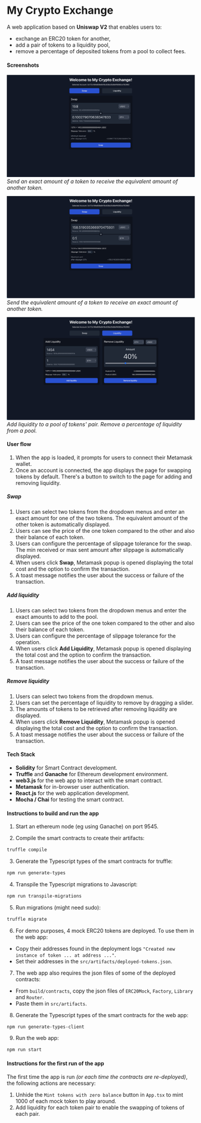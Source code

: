 # My Crypto Exchange

A web application based on **Uniswap V2** that enables users to:
- exchange an ERC20 token for another, 
- add a pair of tokens to a liquidity pool,
- remove a percentage of deposited tokens from a pool to collect fees.

#### Screenshots

![Alt text](./readme-assets/swap-exact.png)
_Send an exact amount of a token to receive the equivalent amount of another token._

![Alt text](./readme-assets/swap-for-exact.png)
_Send the equivalent amount of a token to receive an exact amount of another token._

![Alt text](./readme-assets/liquidity.png)
_Add liquidity to a pool of tokens' pair. Remove a percentage of liquidity from a pool._

#### User flow

1. When the app is loaded, it prompts for users to connect their Metamask wallet.
2. Once an account is connected, the app displays the page for swapping tokens by default. There's a button to switch to the page for adding and removing liquidity.

##### Swap
1. Users can select two tokens from the dropdown menus and enter an exact amount for one of the two tokens. The equivalent amount of the other token is automatically displayed. 
2. Users can see the price of the one token compared to the other and also their balance of each token.
3. Users can configure the percentage of slippage tolerance for the swap. The min received or max sent amount after slippage is automatically displayed.
4. When users click **Swap**, Metamask popup is opened displaying the total cost and the option to confirm the transaction. 
5. A toast message notifies the user about the success or failure of the transaction.

##### Add liquidity
1. Users can select two tokens from the dropdown menus and enter the exact amounts to add to the pool.
2. Users can see the price of the one token compared to the other and also their balance of each token.
3. Users can configure the percentage of slippage tolerance for the operation.
4. When users click **Add Liquidity**, Metamask popup is opened displaying the total cost and the option to confirm the transaction. 
5. A toast message notifies the user about the success or failure of the transaction.

##### Remove liquidity
1. Users can select two tokens from the dropdown menus.
2. Users can set the percentage of liquidity to remove by dragging a slider. 
3. The amounts of tokens to be retrieved after removing liquidity are displayed.
4. When users click **Remove Liquidity**, Metamask popup is opened displaying the total cost and the option to confirm the transaction. 
5. A toast message notifies the user about the success or failure of the transaction.

#### Tech Stack

- **Solidity** for Smart Contract development.
- **Truffle** and **Ganache** for Ethereum development environment.
- **web3.js** for the web app to interact with the smart contract.
- **Metamask** for in-browser user authentication.
- **React.js** for the web application development.
- **Mocha / Chai** for testing the smart contract.

#### Instructions to build and run the app

1. Start an ethereum node (eg using Ganache) on port 9545.

2. Compile the smart contracts to create their artifacts:

```bash
truffle compile
```

3. Generate the Typescript types of the smart contracts for truffle:

```bash
npm run generate-types
```

4. Transpile the Typescript migrations to Javascript:

```bash
npm run transpile-migrations
```

5. Run migrations (might need sudo):

```bash
truffle migrate
```

6. For demo purposes, 4 mock ERC20 tokens are deployed. To use them in the web app: 
 - Copy their addresses found in the deployment logs
 `"Created new instance of token ... at address ..."`.
- Set their addresses in the `src/artifacts/deployed-tokens.json`.

7. The web app also requires the json files of some of the deployed contracts:
 - From `build/contracts`, copy the json files of `ERC20Mock`, `Factory`, `Library` and `Router`.
 - Paste them in `src/artifacts`.

8. Generate the Typescript types of the smart contracts for the web app:

```bash
npm run generate-types-client
```

9. Run the web app:
```bash
npm run start
```

#### Instructions for the first run of the app

The first time the app is run _(or each time the contracts are re-deployed)_, the following actions are necessary:

1. Unhide the `Mint tokens with zero balance` button in `App.tsx` to mint 1000 of each mock token to play around.
2. Add liquidity for each token pair to enable the swapping of tokens of each pair.